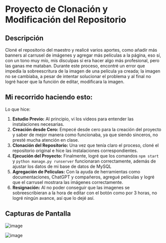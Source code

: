 # Proyecto de Clonación y Modificación del Repositorio

## Descripción

Cloné el repositorio del maestro y realicé varios aportes, como añadir más banners al carrusel de imágenes y agregar más películas a la página, eso sí, con un tono muy mío, mis disculpas sí era hacer algo más profesional, pero las ganas me mataban. Durante este proceso, encontré un error que impedía la sobreescritura de la imagen de una película ya creada; la imagen no se cambiaba, a pesar de intentar solucionar el problema y al final no logré hacer que la función de editar, modificara la imagen.

## Mi recorrido haciendo esto:

Lo que hice:

1. **Estudio Previo:** Al principio, vi los videos para entender las instalaciones necesarias.
2. **Creación desde Cero:** Empecé desde cero para la creación del proyecto y saber de mejor manera como funcionaba, ya que siendo sinceros, no presté mucha atención en clase.
3. **Clonación del Repositorio:** Una vez que tenía claro el proceso, cloné el repositorio original e hice las instalaciones correspondientes.
4. **Ejecución del Proyecto:** Finalmente, logré que los comandos `npm start` y `python manage.py runserver` funcionaran correctamente, además de ajustar los datos de mi base de datos de MySQL
5. **Agregación de Películas:** Con la ayuda de herramientas como documentaciones, ChatGPT y compañeros, agregué películas y logré que el carrusel mostrara las imágenes correctamente.
6. **Resignación:** Al no poder conseguir que las imagenes se sobreescribieran a la hora de editar con el botón como por 3 horas, no logré ningún avance, así que lo dejé así.

## Capturas de Pantalla

![image](https://github.com/user-attachments/assets/e2e8a13c-6ed4-4632-ab68-375b0cd88191)

![image](https://github.com/user-attachments/assets/04764446-a372-4f18-a746-ad4c996aff57)
